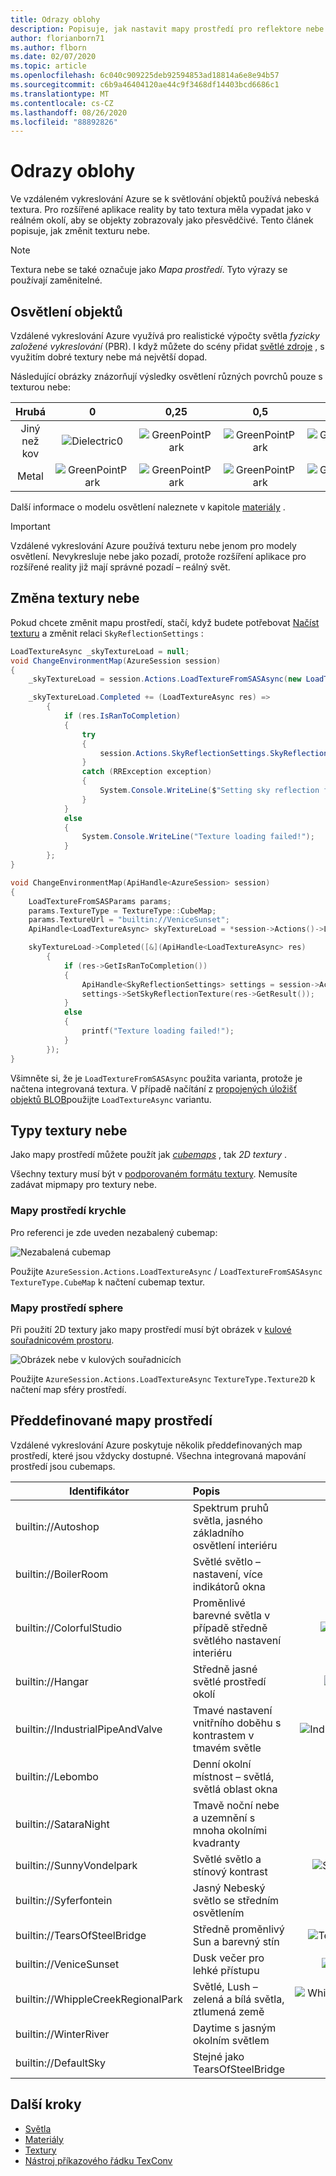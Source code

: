 ```yaml
---
title: Odrazy oblohy
description: Popisuje, jak nastavit mapy prostředí pro reflektore nebe.
author: florianborn71
ms.author: flborn
ms.date: 02/07/2020
ms.topic: article
ms.openlocfilehash: 6c040c909225deb92594853ad18814a6e8e94b57
ms.sourcegitcommit: c6b9a46404120ae44c9f3468df14403bcd6686c1
ms.translationtype: MT
ms.contentlocale: cs-CZ
ms.lasthandoff: 08/26/2020
ms.locfileid: "88892826"
---
```

# <a name="sky-reflections"></a>Odrazy oblohy

Ve vzdáleném vykreslování Azure se k světlování objektů používá nebeská textura. Pro rozšířené aplikace reality by tato textura měla vypadat jako v reálném okolí, aby se objekty zobrazovaly jako přesvědčivé. Tento článek popisuje, jak změnit texturu nebe.

> [!NOTE]
> Textura nebe se také označuje jako *Mapa prostředí*. Tyto výrazy se používají zaměnitelné.

## <a name="object-lighting"></a>Osvětlení objektů

Vzdálené vykreslování Azure využívá pro realistické výpočty světla *fyzicky založené vykreslování* (PBR). I když můžete do scény přidat [světlé zdroje](lights.md) , s využitím dobré textury nebe má největší dopad.

Následující obrázky znázorňují výsledky osvětlení různých povrchů pouze s texturou nebe:

| Hrubá  | 0                                        | 0,25                                          | 0,5                                          | 0,75                                          | 1                                          |
|:----------:|:----------------------------------------:|:---------------------------------------------:|:--------------------------------------------:|:---------------------------------------------:|:------------------------------------------:|
| Jiný než kov  | ![Dielectric0](media/dielectric-0.png)   | ![GreenPointPark](media/dielectric-0.25.png)  | ![GreenPointPark](media/dielectric-0.5.png)  | ![GreenPointPark](media/dielectric-0.75.png)  | ![GreenPointPark](media/dielectric-1.png)  |
| Metal      | ![GreenPointPark](media/metallic-0.png)  | ![GreenPointPark](media/metallic-0.25.png)    | ![GreenPointPark](media/metallic-0.5.png)    | ![GreenPointPark](media/metallic-0.75.png)    | ![GreenPointPark](media/metallic-1.png)    |

Další informace o modelu osvětlení naleznete v kapitole [materiály](../../concepts/materials.md) .

> [!IMPORTANT]
> Vzdálené vykreslování Azure používá texturu nebe jenom pro modely osvětlení. Nevykresluje nebe jako pozadí, protože rozšíření aplikace pro rozšířené reality již mají správné pozadí – reálný svět.

## <a name="changing-the-sky-texture"></a>Změna textury nebe

Pokud chcete změnit mapu prostředí, stačí, když budete potřebovat [Načíst texturu](../../concepts/textures.md) a změnit relaci `SkyReflectionSettings` :

```cs
LoadTextureAsync _skyTextureLoad = null;
void ChangeEnvironmentMap(AzureSession session)
{
    _skyTextureLoad = session.Actions.LoadTextureFromSASAsync(new LoadTextureFromSASParams("builtin://VeniceSunset", TextureType.CubeMap));

    _skyTextureLoad.Completed += (LoadTextureAsync res) =>
        {
            if (res.IsRanToCompletion)
            {
                try
                {
                    session.Actions.SkyReflectionSettings.SkyReflectionTexture = res.Result;
                }
                catch (RRException exception)
                {
                    System.Console.WriteLine($"Setting sky reflection failed: {exception.Message}");
                }
            }
            else
            {
                System.Console.WriteLine("Texture loading failed!");
            }
        };
}
```

```cpp
void ChangeEnvironmentMap(ApiHandle<AzureSession> session)
{
    LoadTextureFromSASParams params;
    params.TextureType = TextureType::CubeMap;
    params.TextureUrl = "builtin://VeniceSunset";
    ApiHandle<LoadTextureAsync> skyTextureLoad = *session->Actions()->LoadTextureFromSASAsync(params);

    skyTextureLoad->Completed([&](ApiHandle<LoadTextureAsync> res)
        {
            if (res->GetIsRanToCompletion())
            {
                ApiHandle<SkyReflectionSettings> settings = session->Actions()->GetSkyReflectionSettings();
                settings->SetSkyReflectionTexture(res->GetResult());
            }
            else
            {
                printf("Texture loading failed!");
            }
        });
}

```

Všimněte si, že je `LoadTextureFromSASAsync` použita varianta, protože je načtena integrovaná textura. V případě načítání z [propojených úložišť objektů BLOB](../../how-tos/create-an-account.md#link-storage-accounts)použijte `LoadTextureAsync` variantu.

## <a name="sky-texture-types"></a>Typy textury nebe

Jako mapy prostředí můžete použít jak *[cubemaps](https://en.wikipedia.org/wiki/Cube_mapping)* , tak *2D textury* .

Všechny textury musí být v [podporovaném formátu textury](../../concepts/textures.md#supported-texture-formats). Nemusíte zadávat mipmapy pro textury nebe.

### <a name="cube-environment-maps"></a>Mapy prostředí krychle

Pro referenci je zde uveden nezabalený cubemap:

![Nezabalená cubemap](media/Cubemap-example.png)

Použijte `AzureSession.Actions.LoadTextureAsync` /  `LoadTextureFromSASAsync` `TextureType.CubeMap` k načtení cubemap textur.

### <a name="sphere-environment-maps"></a>Mapy prostředí sphere

Při použití 2D textury jako mapy prostředí musí být obrázek v [kulové souřadnicovém prostoru](https://en.wikipedia.org/wiki/Spherical_coordinate_system).

![Obrázek nebe v kulových souřadnicích](media/spheremap-example.png)

Použijte `AzureSession.Actions.LoadTextureAsync` `TextureType.Texture2D` k načtení map sféry prostředí.

## <a name="built-in-environment-maps"></a>Předdefinované mapy prostředí

Vzdálené vykreslování Azure poskytuje několik předdefinovaných map prostředí, které jsou vždycky dostupné. Všechna integrovaná mapování prostředí jsou cubemaps.

|Identifikátor                         | Popis                                              | Obrázek                                                      |
|-----------------------------------|:---------------------------------------------------------|:-----------------------------------------------------------------:|
|builtin://Autoshop                 | Spektrum pruhů světla, jasného základního osvětlení interiéru    | ![Přikoupit](media/autoshop.png)
|builtin://BoilerRoom               | Světlé světlo – nastavení, více indikátorů okna      | ![BoilerRoom](media/boiler-room.png)
|builtin://ColorfulStudio           | Proměnlivé barevné světla v případě středně světlého nastavení interiéru  | ![ColorfulStudio](media/colorful-studio.png)
|builtin://Hangar                   | Středně jasné světlé prostředí okolí                     | ![SmallHangar](media/hangar.png)
|builtin://IndustrialPipeAndValve   | Tmavé nastavení vnitřního doběhu s kontrastem v tmavém světle              | ![IndustrialPipeAndValve](media/industrial-pipe-and-valve.png)
|builtin://Lebombo                  | Denní okolní místnost – světlá, světlá oblast okna     | ![Lebombo](media/lebombo.png)
|builtin://SataraNight              | Tmavě noční nebe a uzemnění s mnoha okolními kvadranty   | ![SataraNight](media/satara-night.png)
|builtin://SunnyVondelpark          | Světlé světlo a stínový kontrast                      | ![SunnyVondelpark](media/sunny-vondelpark.png)
|builtin://Syferfontein             | Jasný Nebeský světlo se středním osvětlením            | ![Syferfontein](media/syferfontein.png)
|builtin://TearsOfSteelBridge       | Středně proměnlivý Sun a barevný stín                         | ![TearsOfSteelBridge](media/tears-of-steel-bridge.png)
|builtin://VeniceSunset             | Dusk večer pro lehké přístupu                    | ![VeniceSunset](media/venice-sunset.png)
|builtin://WhippleCreekRegionalPark | Světlé, Lush – zelená a bílá světla, ztlumená země | ![WhippleCreekRegionalPark](media/whipple-creek-regional-park.png)
|builtin://WinterRiver              | Daytime s jasným okolním světlem                 | ![WinterRiver](media/winter-river.png)
|builtin://DefaultSky               | Stejné jako TearsOfSteelBridge                               | ![DefaultSky](media/tears-of-steel-bridge.png)

## <a name="next-steps"></a>Další kroky

* [Světla](../../overview/features/lights.md)
* [Materiály](../../concepts/materials.md)
* [Textury](../../concepts/textures.md)
* [Nástroj příkazového řádku TexConv](../../resources/tools/tex-conv.md)
